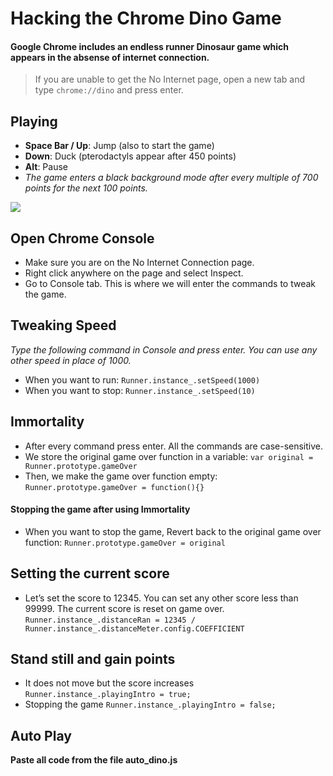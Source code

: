 # Hacking the Chrome Dino Game
 #### Google Chrome includes an endless runner Dinosaur game which appears in the absense of internet connection. 
  >If you are unable to get the No Internet page, open a new tab and type `chrome://dino` and press enter.
 ## Playing
  * **Space Bar / Up**: Jump (also to start the game)
  * **Down**: Duck (pterodactyls appear after 450 points)
  * **Alt**: Pause
  * *The game enters a black background mode after every multiple of 700 points for the next 100 points.*
  
  ![](https://upanh.vn/images/2019/11/07/chromeDino7b820c52fee3cb15.gif)
  
## Open Chrome Console
  * Make sure you are on the No Internet Connection page.
  * Right click anywhere on the page and select Inspect.
  * Go to Console tab. This is where we will enter the commands to tweak the game.
## Tweaking Speed
  *Type the following command in Console and press enter. You can use any other speed in place of 1000.*
 * When you want to run:
    `Runner.instance_.setSpeed(1000)`
* When you want to stop:
    `Runner.instance_.setSpeed(10)`
## Immortality
 * After every command press enter. All the commands are case-sensitive.
 * We store the original game over function in a variable:
    `var original = Runner.prototype.gameOver`
 * Then, we make the game over function empty:
    `Runner.prototype.gameOver = function(){}`
  #### Stopping the game after using Immortality
 * When you want to stop the game, Revert back to the original game over function:
      `Runner.prototype.gameOver = original`
## Setting the current score
  * Let’s set the score to 12345. You can set any other score less than 99999. The current score is reset on game over.
    `Runner.instance_.distanceRan = 12345 / Runner.instance_.distanceMeter.config.COEFFICIENT`
## Stand still and gain points
  * It does not move but the score increases
    `Runner.instance_.playingIntro = true;`
  * Stopping the game
    `Runner.instance_.playingIntro = false;`
## Auto Play 
   **Paste all code from the file auto_dino.js**
